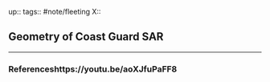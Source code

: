 up::
tags:: #note/fleeting 
X:: 

## Geometry of Coast Guard SAR



---

### Referenceshttps://youtu.be/aoXJfuPaFF8